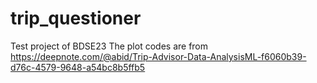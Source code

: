 # trip_questioner
Test project of BDSE23 
The plot codes are from https://deepnote.com/@abid/Trip-Advisor-Data-AnalysisML-f6060b39-d76c-4579-9648-a54bc8b5ffb5
